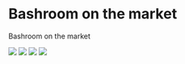 # Bashroom on the market

Bashroom on the market

<img class="w-32" src="/logos/capgemini-logo.png">
<img class="w-32" src="/logos/storengy-logo.png">
<img class="w-32" src="/logos/airbus-logo.png">
<img class="w-32" src="/logos/maltem-logo.png">
